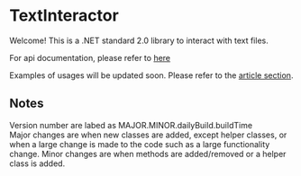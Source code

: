 
# TextInteractor

Welcome! This is a .NET standard 2.0 library to interact with text files.

For api documentation, please refer to [here](https://zzzrst.github.io/TextInteractor/api/TextInteractor.html)

Examples of usages will be updated soon. Please refer to the [article section](https://zzzrst.github.io/TextInteractor/articles/intro.html).  
## Notes
Version number are labed as MAJOR.MINOR.dailyBuild.buildTime  
 Major changes are when new classes are added, except helper classes, or when a large change is made to the code such as a large functionality change.
 Minor changes are when methods are added/removed or a helper class is added.
